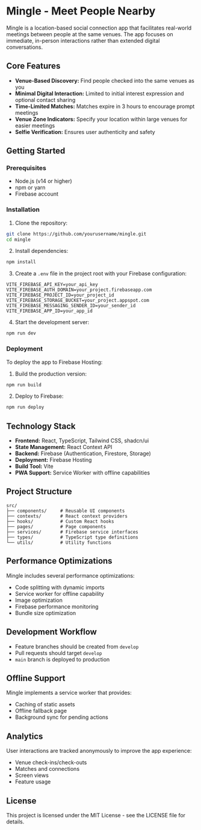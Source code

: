 
# Mingle - Meet People Nearby

Mingle is a location-based social connection app that facilitates real-world meetings between people at the same venues. The app focuses on immediate, in-person interactions rather than extended digital conversations.

## Core Features

- **Venue-Based Discovery:** Find people checked into the same venues as you
- **Minimal Digital Interaction:** Limited to initial interest expression and optional contact sharing
- **Time-Limited Matches:** Matches expire in 3 hours to encourage prompt meetings
- **Venue Zone Indicators:** Specify your location within large venues for easier meetings
- **Selfie Verification:** Ensures user authenticity and safety

## Getting Started

### Prerequisites

- Node.js (v14 or higher)
- npm or yarn
- Firebase account

### Installation

1. Clone the repository:
```bash
git clone https://github.com/yourusername/mingle.git
cd mingle
```

2. Install dependencies:
```bash
npm install
```

3. Create a `.env` file in the project root with your Firebase configuration:
```
VITE_FIREBASE_API_KEY=your_api_key
VITE_FIREBASE_AUTH_DOMAIN=your_project.firebaseapp.com
VITE_FIREBASE_PROJECT_ID=your_project_id
VITE_FIREBASE_STORAGE_BUCKET=your_project.appspot.com
VITE_FIREBASE_MESSAGING_SENDER_ID=your_sender_id
VITE_FIREBASE_APP_ID=your_app_id
```

4. Start the development server:
```bash
npm run dev
```

### Deployment

To deploy the app to Firebase Hosting:

1. Build the production version:
```bash
npm run build
```

2. Deploy to Firebase:
```bash
npm run deploy
```

## Technology Stack

- **Frontend:** React, TypeScript, Tailwind CSS, shadcn/ui
- **State Management:** React Context API
- **Backend:** Firebase (Authentication, Firestore, Storage)
- **Deployment:** Firebase Hosting
- **Build Tool:** Vite
- **PWA Support:** Service Worker with offline capabilities

## Project Structure

```
src/
├── components/     # Reusable UI components
├── contexts/       # React context providers
├── hooks/          # Custom React hooks
├── pages/          # Page components
├── services/       # Firebase service interfaces
├── types/          # TypeScript type definitions
└── utils/          # Utility functions
```

## Performance Optimizations

Mingle includes several performance optimizations:
- Code splitting with dynamic imports
- Service worker for offline capability
- Image optimization
- Firebase performance monitoring
- Bundle size optimization

## Development Workflow

- Feature branches should be created from `develop`
- Pull requests should target `develop`
- `main` branch is deployed to production

## Offline Support

Mingle implements a service worker that provides:
- Caching of static assets
- Offline fallback page
- Background sync for pending actions

## Analytics

User interactions are tracked anonymously to improve the app experience:
- Venue check-ins/check-outs
- Matches and connections
- Screen views
- Feature usage

## License

This project is licensed under the MIT License - see the LICENSE file for details.
